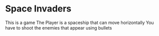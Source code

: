 # Space Invaders

This is a game 
The Player is a spaceship that can move horizontally 
You have to shoot the enemies that appear using bullets